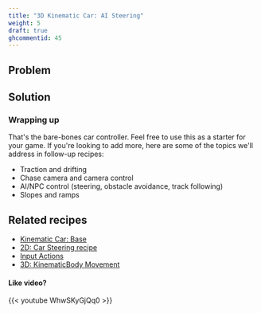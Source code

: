 ```yaml
---
title: "3D Kinematic Car: AI Steering"
weight: 5
draft: true
ghcommentid: 45
---
```


## Problem



## Solution

### Wrapping up

That's the bare-bones car controller. Feel free to use this as a starter for your game. If you're looking to add more, here are some of the topics we'll address in follow-up recipes:

* Traction and drifting
* Chase camera and camera control
* AI/NPC control (steering, obstacle avoidance, track following)
* Slopes and ramps

## Related recipes

- [Kinematic Car: Base](/godot_recipes/3.x/3d/kinematic_car/car_base/)
- [2D: Car Steering recipe](/godot_recipes/3.x/2d/car_steering)
- [Input Actions](http://kidscancode.org/godot_recipes/input/input_actions/)
- [3D: KinematicBody Movement](/godot_recipes/3.x/3d/kinematic_body/)

#### Like video?

{{< youtube WhwSKyGjQq0 >}}
